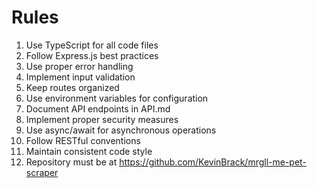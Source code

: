 # Rules

1. Use TypeScript for all code files
2. Follow Express.js best practices
3. Use proper error handling
4. Implement input validation
5. Keep routes organized
6. Use environment variables for configuration
7. Document API endpoints in API.md
8. Implement proper security measures
9. Use async/await for asynchronous operations
10. Follow RESTful conventions
11. Maintain consistent code style
12. Repository must be at https://github.com/KevinBrack/mrgll-me-pet-scraper
